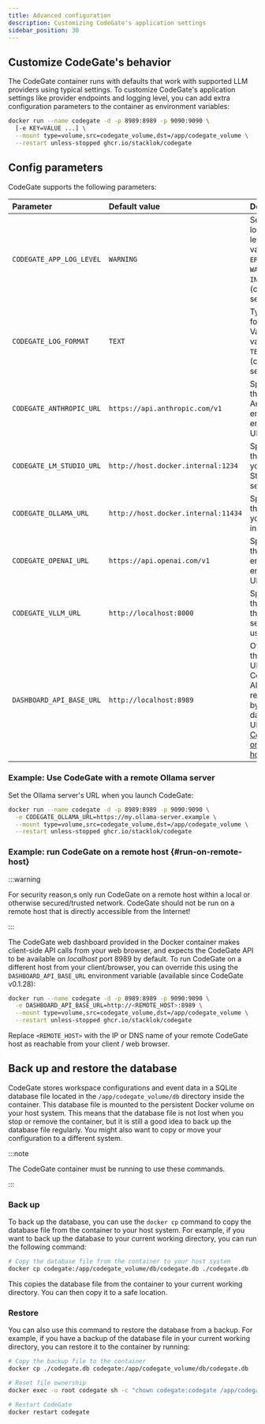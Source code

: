 ```yaml
---
title: Advanced configuration
description: Customizing CodeGate's application settings
sidebar_position: 30
---
```


## Customize CodeGate's behavior

The CodeGate container runs with defaults that work with supported LLM providers
using typical settings. To customize CodeGate's application settings like
provider endpoints and logging level, you can add extra configuration parameters
to the container as environment variables:

```bash {2}
docker run --name codegate -d -p 8989:8989 -p 9090:9090 \
  [-e KEY=VALUE ...] \
  --mount type=volume,src=codegate_volume,dst=/app/codegate_volume \
  --restart unless-stopped ghcr.io/stacklok/codegate
```

## Config parameters

CodeGate supports the following parameters:

| Parameter                | Default value                       | Description                                                                                                                           |
| :----------------------- | :---------------------------------- | :------------------------------------------------------------------------------------------------------------------------------------ |
| `CODEGATE_APP_LOG_LEVEL` | `WARNING`                           | Sets the logging level. Valid values: `ERROR`, `WARNING`, `INFO`, `DEBUG` (case sensitive)                                            |
| `CODEGATE_LOG_FORMAT`    | `TEXT`                              | Type of log formatting. Valid values: `TEXT`, `JSON` (case sensitive)                                                                 |
| `CODEGATE_ANTHROPIC_URL` | `https://api.anthropic.com/v1`      | Specifies the Anthropic engine API endpoint URL.                                                                                      |
| `CODEGATE_LM_STUDIO_URL` | `http://host.docker.internal:1234`  | Specifies the URL of your LM Studio server.                                                                                           |
| `CODEGATE_OLLAMA_URL`    | `http://host.docker.internal:11434` | Specifies the URL of your Ollama instance.                                                                                            |
| `CODEGATE_OPENAI_URL`    | `https://api.openai.com/v1`         | Specifies the OpenAI engine API endpoint URL.                                                                                         |
| `CODEGATE_VLLM_URL`      | `http://localhost:8000`             | Specifies the URL of the vLLM server to use.                                                                                          |
| `DASHBOARD_API_BASE_URL` | `http://localhost:8989`             | Overrides the base URL of the CodeGate API referenced by the dashboard UI (see [run CodeGate on a remote host](#run-on-remote-host)). |

### Example: Use CodeGate with a remote Ollama server

Set the Ollama server's URL when you launch CodeGate:

```bash {2}
docker run --name codegate -d -p 8989:8989 -p 9090:9090 \
  -e CODEGATE_OLLAMA_URL=https://my.ollama-server.example \
  --mount type=volume,src=codegate_volume,dst=/app/codegate_volume \
  --restart unless-stopped ghcr.io/stacklok/codegate
```

### Example: run CodeGate on a remote host {#run-on-remote-host}

:::warning

For security reason,s only run CodeGate on a remote host within a local or
otherwise secured/trusted network. CodeGate should not be run on a remote host
that is directly accessible from the Internet!

:::

The CodeGate web dashboard provided in the Docker container makes client-side
API calls from your web browser, and expects the CodeGate API to be available on
_localhost_ port 8989 by default. To run CodeGate on a different host from your
client/browser, you can override this using the `DASHBOARD_API_BASE_URL`
environment variable (available since CodeGate v0.1.28):

```bash {2}
docker run --name codegate -d -p 8989:8989 -p 9090:9090 \
  -e DASHBOARD_API_BASE_URL=http://<REMOTE_HOST>:8989 \
  --mount type=volume,src=codegate_volume,dst=/app/codegate_volume \
  --restart unless-stopped ghcr.io/stacklok/codegate
```

Replace `<REMOTE_HOST>` with the IP or DNS name of your remote CodeGate host as
reachable from your client / web browser.

## Back up and restore the database

CodeGate stores workspace configurations and event data in a SQLite database
file located in the `/app/codegate_volume/db` directory inside the container.
This database file is mounted to the persistent Docker volume on your host
system. This means that the database file is not lost when you stop or remove
the container, but it is still a good idea to back up the database file
regularly. You might also want to copy or move your configuration to a different
system.

:::note

The CodeGate container must be running to use these commands.

:::

### Back up

To back up the database, you can use the `docker cp` command to copy the
database file from the container to your host system. For example, if you want
to back up the database to your current working directory, you can run the
following command:

```bash
# Copy the database file from the container to your host system
docker cp codegate:/app/codegate_volume/db/codegate.db ./codegate.db
```

This copies the database file from the container to your current working
directory. You can then copy it to a safe location.

### Restore

You can also use this command to restore the database from a backup. For
example, if you have a backup of the database file in your current working
directory, you can restore it to the container by running:

```bash
# Copy the backup file to the container
docker cp ./codegate.db codegate:/app/codegate_volume/db/codegate.db

# Reset file ownership
docker exec -u root codegate sh -c "chown codegate:codegate /app/codegate_volume/db/codegate.db"

# Restart CodeGate
docker restart codegate
```
